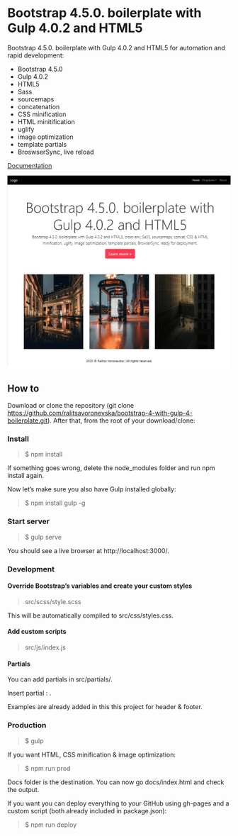 
# Bootstrap 4.5.0. boilerplate with Gulp 4.0.2 and HTML5

Bootstrap 4.5.0. boilerplate with Gulp 4.0.2 and HTML5 for automation and rapid development:

* Bootstrap 4.5.0
* Gulp 4.0.2
* HTML5
* Sass
* sourcemaps
* concatenation
* CSS minification
* HTML minitification
* uglify
* image optimization
* template partials
* BroswserSync, live reload

[Documentation](https://bootstrapstarter.com/bootstrap-templates/template-basic-bootstrap-html/)

![bootstrapstarter](src/img/screenshot.jpg)

## How to
Download or clone the repository (git clone https://github.com/ralitsavoronevska/bootstrap-4-with-gulp-4-boilerplate.git). After that, from the root of your download/clone:

### Install

> $ npm install

If something goes wrong, delete the node_modules folder and run npm install again.

Now let’s make sure you also have Gulp installed globally:

> $ npm install gulp -g

### Start server

> $ gulp serve

You should see a live browser at http://localhost:3000/.

### Development

#### Override Bootstrap’s variables and create your custom styles

> src/scss/style.scss

This will be automatically compiled to src/css/styles.css.

#### Add custom scripts

> src/js/index.js

#### Partials

You can add partials in src/partials/.

Insert partial : <partial src="header.html"></partial>.

Examples are already added in this this project for header & footer.

### Production

> $ gulp

If you want HTML, CSS minification & image optimization:

> $ npm run prod

Docs folder is the destination. You can now go docs/index.html and check the output.

If you want you can deploy everything to your GitHub using gh-pages and a custom script (both already included in package.json):

> $ npm run deploy